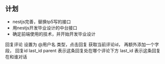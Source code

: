 

## 计划
- nestjs完善，替换tp5写的接口
- 用nestjs开发毕业设计的中台接口
- 确定前端使用的技术，并开始开发毕业设计


回复评论 设置为 @用户名 类型，点击回复 获取当前评论id， 再额外添加一个字段， 回复id last_id
parent 表示这条回复处在哪个评论下方
last_id 表示这条回复在和谁对话